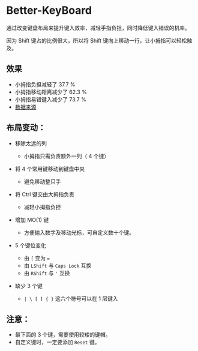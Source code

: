 
# Better-KeyBoard

通过改变键盘布局来提升键入效率，减轻手指负担，同时降低键入错误的机率。

因为 Shift 键占的比例很大，所以将 Shift 键向上移动一行，让小拇指可以轻松触及。


## 效果

- 小拇指负担减轻了 37.7 %
- 小拇指移动距离减少了 62.3 %
- 小拇指易错键入减少了 73.7 %
- [数据来源](https://googee.github.io/Better-KeyBoard/statistic.html?layout=layout72v2.json)


## 布局变动：

- 移除太远的列
  - 小拇指只需负责额外一列（ 4 个键）

- 将 4 个常用键移动到键盘中央
  - 避免移动整只手

- 将 Ctrl 键交由大拇指负责
  - 减轻小拇指负担

- 增加 MO(1) 键
  - 方便输入数字及移动光标，可自定义数十个键。

- 5 个键位变化
  - 由 `[` 变为 `=`
  - 由 `LShift` 与 `Caps Lock` 互换
  - 由 `RShift` 与 `'` 互换

- 缺少 3 个键
  - `| \ [ ] { }` 这六个符号可以在 1 层键入


## 注意：

- 最下面的 3 个键，需要使用较矮的键帽。
- 自定义键时，一定要添加 `Reset` 键。
